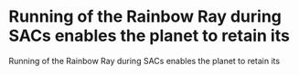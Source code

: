 # Running of the Rainbow Ray during SACs enables the planet to retain its

Running of the Rainbow Ray during SACs enables the planet to retain its